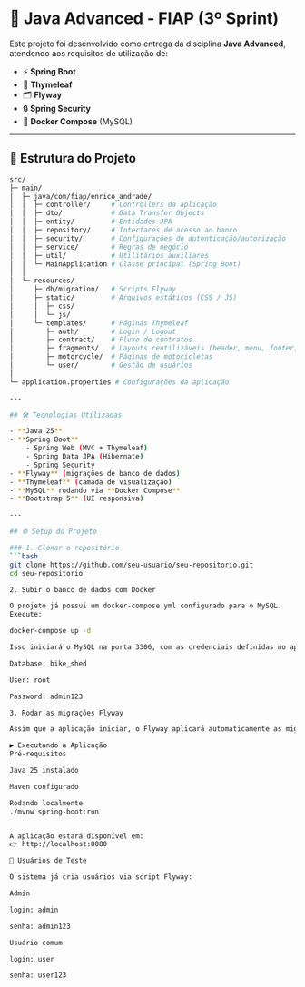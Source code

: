# 🚀 Java Advanced - FIAP (3º Sprint)

Este projeto foi desenvolvido como entrega da disciplina **Java Advanced**, atendendo aos requisitos de utilização de:

- ⚡ **Spring Boot**
- 🎨 **Thymeleaf**
- 🗂️ **Flyway**
- 🔒 **Spring Security**
- 🐳 **Docker Compose** (MySQL)

---

## 📂 Estrutura do Projeto

```bash
src/
├─ main/
│  ├─ java/com/fiap/enrico_andrade/
│  │  ├─ controller/     # Controllers da aplicação
│  │  ├─ dto/            # Data Transfer Objects
│  │  ├─ entity/         # Entidades JPA
│  │  ├─ repository/     # Interfaces de acesso ao banco
│  │  ├─ security/       # Configurações de autenticação/autorização
│  │  ├─ service/        # Regras de negócio
│  │  ├─ util/           # Utilitários auxiliares
│  │  └─ MainApplication # Classe principal (Spring Boot)
│  │
│  └─ resources/
│     ├─ db/migration/   # Scripts Flyway
│     ├─ static/         # Arquivos estáticos (CSS / JS)
│     │  ├─ css/
│     │  └─ js/
│     └─ templates/      # Páginas Thymeleaf
│        ├─ auth/        # Login / Logout
│        ├─ contract/    # Fluxo de contratos
│        ├─ fragments/   # Layouts reutilizáveis (header, menu, footer)
│        ├─ motorcycle/  # Páginas de motocicletas
│        └─ user/        # Gestão de usuários
│
└─ application.properties # Configurações da aplicação

---

## 🛠️ Tecnologias Utilizadas

- **Java 25**
- **Spring Boot**
    - Spring Web (MVC + Thymeleaf)
    - Spring Data JPA (Hibernate)
    - Spring Security
- **Flyway** (migrações de banco de dados)
- **Thymeleaf** (camada de visualização)
- **MySQL** rodando via **Docker Compose**
- **Bootstrap 5** (UI responsiva)

---

## ⚙️ Setup do Projeto

### 1. Clonar o repositório
```bash
git clone https://github.com/seu-usuario/seu-repositorio.git
cd seu-repositorio

2. Subir o banco de dados com Docker

O projeto já possui um docker-compose.yml configurado para o MySQL.
Execute:

docker-compose up -d

Isso iniciará o MySQL na porta 3306, com as credenciais definidas no application.properties:

Database: bike_shed

User: root

Password: admin123

3. Rodar as migrações Flyway

Assim que a aplicação iniciar, o Flyway aplicará automaticamente as migrações presentes em src/main/resources/db/migration.

▶️ Executando a Aplicação
Pré-requisitos

Java 25 instalado

Maven configurado

Rodando localmente
./mvnw spring-boot:run


A aplicação estará disponível em:
👉 http://localhost:8080

🔑 Usuários de Teste

O sistema já cria usuários via script Flyway:

Admin

login: admin

senha: admin123

Usuário comum

login: user

senha: user123

